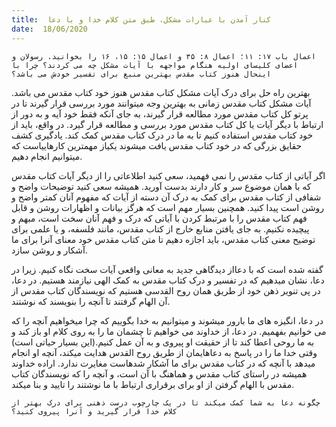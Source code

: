 ```yaml
---
title:  کنار آمدن با عبارات مشکل، طبق متن کلام خدا و با دعا
date:  18/06/2020
---
```


`اعمال باب ۱۷: ۱۱؛ اعمال ۸: ۳۵ و اعمال ۱۵: ۱۵، ۱۶ را بخوانید. رسولان و اعضای کلیسای اولیه هنگام مواجهه با آیات مشکل چه می کردند؟ چرا با اینحال هنوز کتاب مقدس بهترین منبع برای تفسیر خودش می باشد؟`

بهترین راه حل برای درک آیات مشکل کتاب مقدس هنوز خود کتاب مقدس می باشد. آیات مشکل کتاب مقدس زمانی به بهترین وجه میتوانند مورد بررسی قرار گیرند تا در پرتو کل کتاب مقدس مورد مطالعه قرار گیرند، به جای آنکه فقط خود آیه و به دور از ارتباط با دیگر آیات یا کل کتاب مقدس مورد بررسی و مطالعه قرار گیرد. در واقع، باید از خود کتاب مقدس استفاده کنیم تا به ما در درک کتاب مقدس کمک کند. یادگیری کشف حقایق بزرگی که در خود کتاب مقدس یافت میشوند یکیاز مهمترین کارهاییاست که میتوانیم انجام دهیم.

اگر آیاتی از کتاب مقدس را نمی فهمید، سعی کنید اطلاعاتی را از دیگر آیات کتاب مقدس که با همان موضوع سر و کار دارند بدست آورید. همیشه سعی کنید توضیحات واضح و شفافی از کتاب مقدس برای کمک به درک آن دسته از آیات که مفهوم آنان کمتر واضح و روشن است پیدا کنید. همچنین بسیار مهم است که هرگز بیانات و اظهارات روشن و قابل فهم کتاب مقدس را با مرتبط کردن با آیاتی که درک و فهم آنان سخت است، مبهم و پیچیده نکنیم. به جای یافتن منابع خارج از کتاب مقدس، مانند فلسفه، و یا علمی برای توضیح معنی کتاب مقدس، باید اجازه دهیم تا متن کتاب مقدس خود معنای آنرا برای ما آشکار و روشن سازد.

گفته شده است که با دعااز دیدگاهی جدید به معانی واقعی آیات سخت نگاه کنیم. زیرا در دعا، نشان میدهیم که در تفسیر و درک کتاب مقدس به کمک الهی نیازمند هستیم. در دعا، در پی تنویر ذهن خود از طریق همان روح القدسی هستیم که نویسندگان کتاب مقدس از آن الهام گرفتند تا آنچه را بنویسند که نوشتند.

در دعا، انگیزه های ما بارور میشوند و میتوانیم به خدا بگوییم که چرا میخواهیم آنچه را که می خوانیم بفهمیم. در دعا، از خداوند می خواهیم تا چشمان ما را به روی کلام او باز کند و به ما روحی اعطا کند تا از حقیقت او پیروی و به آن عمل کنیم.(این بسیار حیاتی است) وقتی خدا ما را در پاسخ به دعاهایمان از طریق روح القدس هدایت میکند، آنچه او انجام میدهد با آنچه که در کتاب مقدس برای ما آشکار شدهاست مغایرت ندارد. اراده خداوند همیشه در راستای کتاب مقدس و هماهنگ با آن است، و آنچه را که نویسندگان کتاب مقدس با الهام گرفتن از او برای برقراری ارتباط با ما نوشتند را تایید و بنا میکند.

`چگونه دعا به شما کمک میکند تا در یک چارچوب درست ذهنی برای درک بهتر از کلام خدا قرار گیرید و آنرا پیروی کنید؟`